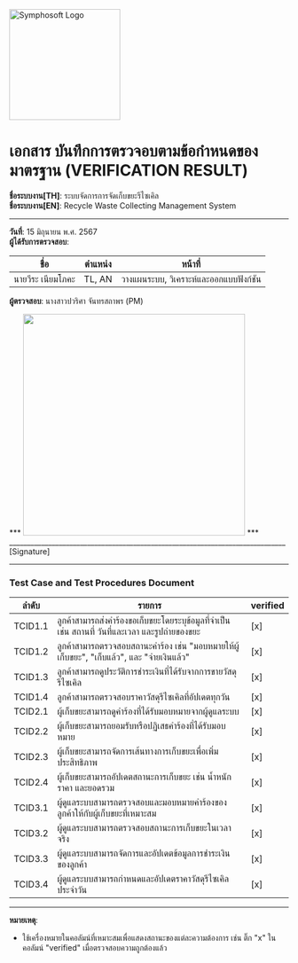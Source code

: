 <img src="https://www.symphosoft.com/logo/symphosoftLogo.png" alt="Symphosoft Logo" width="200"/>

# เอกสาร บันทึกการตรวจอบตามข้อกำหนดของมาตรฐาน (VERIFICATION RESULT)

**ชื่อระบบงาน[TH]**: ระบบจัดการการจัดเก็บขยะรีไซเคิล  
**ชื่อระบบงาน[EN]**: Recycle Waste Collecting Management System  

---

**วันที่**:  15 มิถุนายน พ.ศ. 2567  
**ผู้ได้รับการตรวจสอบ**:  

| ชื่อ             | ตำแหน่ง  | หน้าที่                                  |
|------------------|-----------|------------------------------------------|
| นายวีระ เนียมโภคะ | TL, AN    | วางแผนระบบ, วิเคราะห์และออกแบบฟังก์ชัน |  
  

**ผู้ตรวจสอบ**:  นางสาวปวริศา จันทรสถาพร (PM)  



***  <img src="https://www.symphosoft.com/signature_pawarisa.png"  width="400"/>         ***      
 ______________________________________________________________________________  [Signature] 

---

### Test Case and Test Procedures Document  

| ลำดับ  | รายการ                                                                                                     | verified |
|--------|-------------------------------------------------------------------------------------------------------------|----------|
| TCID1.1 | ลูกค้าสามารถส่งคำร้องขอเก็บขยะโดยระบุข้อมูลที่จำเป็น เช่น สถานที่ วันที่และเวลา และรูปถ่ายของขยะ         | [x]      |
| TCID1.2 | ลูกค้าสามารถตรวจสอบสถานะคำร้อง เช่น "มอบหมายให้ผู้เก็บขยะ", "เก็บแล้ว", และ "จ่ายเงินแล้ว"               | [x]      |
| TCID1.3 | ลูกค้าสามารถดูประวัติการชำระเงินที่ได้รับจากการขายวัสดุรีไซเคิล                                            | [x]      |
| TCID1.4 | ลูกค้าสามารถตรวจสอบราคาวัสดุรีไซเคิลที่อัปเดตทุกวัน                                                        | [x]      |
| TCID2.1 | ผู้เก็บขยะสามารถดูคำร้องที่ได้รับมอบหมายจากผู้ดูแลระบบ                                                     | [x]      |
| TCID2.2 | ผู้เก็บขยะสามารถยอมรับหรือปฏิเสธคำร้องที่ได้รับมอบหมาย                                                     | [x]      |
| TCID2.3 | ผู้เก็บขยะสามารถจัดการเส้นทางการเก็บขยะเพื่อเพิ่มประสิทธิภาพ                                               | [x]      |
| TCID2.4 | ผู้เก็บขยะสามารถอัปเดตสถานะการเก็บขยะ เช่น น้ำหนัก ราคา และยอดรวม                                          | [x]      |
| TCID3.1 | ผู้ดูแลระบบสามารถตรวจสอบและมอบหมายคำร้องของลูกค้าให้กับผู้เก็บขยะที่เหมาะสม                                | [x]      |
| TCID3.2 | ผู้ดูแลระบบสามารถตรวจสอบสถานะการเก็บขยะในเวลาจริง                                                           | [x]      |
| TCID3.3 | ผู้ดูแลระบบสามารถจัดการและอัปเดตข้อมูลการชำระเงินของลูกค้า                                                  | [x]      |
| TCID3.4 | ผู้ดูแลระบบสามารถกำหนดและอัปเดตราคาวัสดุรีไซเคิลประจำวัน                                                    | [x]      |  


---

**หมายเหตุ**:  
- ใช้เครื่องหมายในคอลัมน์ที่เหมาะสมเพื่อแสดงสถานะของแต่ละความต้องการ เช่น ติ๊ก "x" ในคอลัมน์ "verified" เมื่อตรวจสอบความถูกต้องแล้ว  
